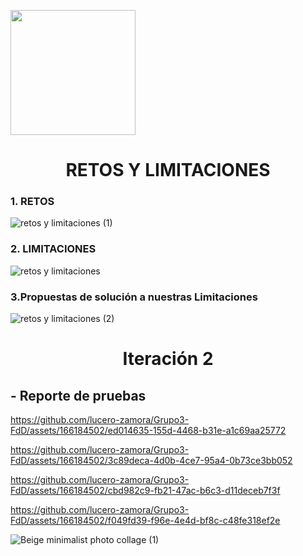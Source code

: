 <p align="left">
  <img src="https://semanadelcannabis.cayetano.edu.pe/assets/img/logo-upch.png" width="200">
  <h1 align="center">RETOS Y LIMITACIONES</h1>
</p>

  ### 1. RETOS
  
  ![retos y limitaciones  (1)](https://github.com/lucero-zamora/Grupo3-FdD/assets/165912612/c32066c4-1fbd-44d1-8931-1d397f465934)

  ### 2. LIMITACIONES
  
  ![retos y limitaciones ](https://github.com/lucero-zamora/Grupo3-FdD/assets/165912612/31611d12-914e-4d00-bc23-f8912657d1af)

  ### 3.Propuestas de solución a nuestras Limitaciones 
  
  ![retos y limitaciones  (2)](https://github.com/lucero-zamora/Grupo3-FdD/assets/165912612/22dc7f85-5ef5-496c-9a28-450c74d4a465)


<h1 align = "center">Iteración 2</h1>
<h2 align = "left">- Reporte de pruebas</h2>

https://github.com/lucero-zamora/Grupo3-FdD/assets/166184502/ed014635-155d-4468-b31e-a1c69aa25772

https://github.com/lucero-zamora/Grupo3-FdD/assets/166184502/3c89deca-4d0b-4ce7-95a4-0b73ce3bb052

https://github.com/lucero-zamora/Grupo3-FdD/assets/166184502/cbd982c9-fb21-47ac-b6c3-d11deceb7f3f

https://github.com/lucero-zamora/Grupo3-FdD/assets/166184502/f049fd39-f96e-4e4d-bf8c-c48fe318ef2e

![Beige minimalist photo collage (1)](https://github.com/lucero-zamora/Grupo3-FdD/assets/166184502/d4d3e04f-062a-4cc0-9fe4-585a95cd5a99)


  




